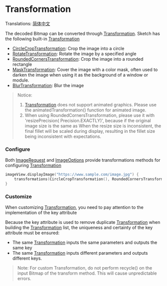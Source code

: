 # Transformation

Translations: [简体中文](transformation_zh.md)

The decoded Bitmap can be converted through [Transformation]. Sketch has the following
built-in [Transformation]

* [CircleCropTransformation]: Crop the image into a circle
* [RotateTransformation]: Rotate the image by a specified angle
* [RoundedCornersTransformation]: Crop the image into a rounded rectangle
* [MaskTransformation]: Cover the image with a color mask, often used to darken the image when using
  it as the background of a window or module.
* [BlurTransformation]: Blur the image

> Notice:
> 1. [Transformation] does not support animated graphics. Please use the animatedTransformation()
     function for animated image.
> 2. When using RoundedCornersTransformation, please use it with 'resizePrecision(
     Precision.EXACTLY)', because if the original image size is the same as
     When the resize size is inconsistent, the final fillet will be scaled during display, resulting
     in the fillet size being inconsistent with expectations.

### Configure

Both [ImageRequest] and [ImageOptions] provide transformations methods for
configuring [Transformation]

```kotlin
imageView.displayImage("https://www.sample.com/image.jpg") {
    transformations(CircleCropTransformation(), RoundedCornersTransformation(20f))
}
```

### Customize

When customizing [Transformation], you need to pay attention to the implementation of the key
attribute

Because the key attribute is used to remove duplicate [Transformation] when building
the [Transformation] list, the uniqueness and certainty of the key attribute must be ensured:

* The same [Transformation] inputs the same parameters and outputs the same key
* The same [Transformation] inputs different parameters and outputs different keys.

> Note: For custom Transformation, do not perform recycle() on the input Bitmap of the transform
> method. This will cause unpredictable errors.

[Transformation]: ../../sketch-core/src/main/kotlin/com/github/panpf/sketch/transform/Transformation.kt

[CircleCropTransformation]: ../../sketch-core/src/main/kotlin/com/github/panpf/sketch/transform/CircleCropTransformation.kt

[RotateTransformation]: ../../sketch-core/src/main/kotlin/com/github/panpf/sketch/transform/RotateTransformation.kt

[RoundedCornersTransformation]: ../../sketch-core/src/main/kotlin/com/github/panpf/sketch/transform/RoundedCornersTransformation.kt

[MaskTransformation]: ../../sketch-core/src/main/kotlin/com/github/panpf/sketch/transform/MaskTransformation.kt

[BlurTransformation]: ../../sketch-core/src/main/kotlin/com/github/panpf/sketch/transform/BlurTransformation.kt

[ImageRequest]: ../../sketch-core/src/main/kotlin/com/github/panpf/sketch/request/ImageRequest.kt

[ImageOptions]: ../../sketch-core/src/main/kotlin/com/github/panpf/sketch/request/ImageOptions.kt